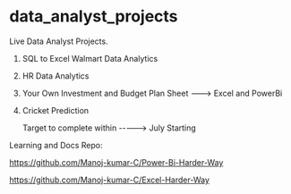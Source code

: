 # data_analyst_projects
Live Data Analyst Projects. 


1. SQL to Excel Walmart Data Analytics
2. HR Data Analytics
3. Your Own Investment and Budget Plan Sheet   ---> Excel and PowerBi
4. Cricket Prediction
   


   Target to complete within -----> July Starting


Learning and Docs Repo:

https://github.com/Manoj-kumar-C/Power-Bi-Harder-Way

https://github.com/Manoj-kumar-C/Excel-Harder-Way
